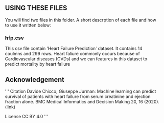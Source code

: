 ## USING THESE FILES

You will find two files in this folder. A short descrption of each file and how to use it written below:


### hfp.csv

This csv file contain 'Heart Failure Prediction' dataset. It contains 14 coulmns and 299 rows. Heart faliure commonly occurs because of Cardiovascular diseases (CVDs) and we can features in this dataset to predict mortality by heart faliure

## Acknowledgement
'''
Citation
Davide Chicco, Giuseppe Jurman: Machine learning can predict survival of patients with heart failure from serum creatinine and ejection fraction alone. BMC Medical Informatics and Decision Making 20, 16 (2020). (link)

License
CC BY 4.0
'''

